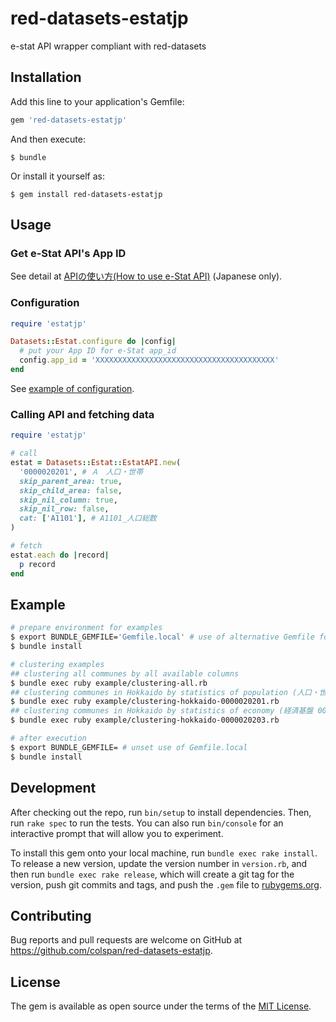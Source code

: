 # red-datasets-estatjp
e-stat API wrapper compliant with red-datasets

## Installation

Add this line to your application's Gemfile:

```ruby
gem 'red-datasets-estatjp'
```

And then execute:

    $ bundle

Or install it yourself as:

    $ gem install red-datasets-estatjp

## Usage

### Get e-Stat API's App ID

See detail at [APIの使い方(How to use e-Stat API)](https://www.e-stat.go.jp/api/api-dev/how_to_use) (Japanese only).

### Configuration

```ruby
require 'estatjp'

Datasets::Estat.configure do |config|
  # put your App ID for e-Stat app_id
  config.app_id = 'XXXXXXXXXXXXXXXXXXXXXXXXXXXXXXXXXXXXXXXX'
end
```

See [example of configuration](example/estat-config.rb.example).

### Calling API and fetching data

```ruby
require 'estatjp'

# call
estat = Datasets::Estat::EstatAPI.new(
  '0000020201', # Ａ　人口・世帯
  skip_parent_area: true,
  skip_child_area: false,
  skip_nil_column: true,
  skip_nil_row: false,
  cat: ['A1101'], # A1101_人口総数
)

# fetch
estat.each do |record|
  p record
end
```

## Example

```bash
# prepare environment for examples
$ export BUNDLE_GEMFILE='Gemfile.local' # use of alternative Gemfile for examples
$ bundle install

# clustering examples
## clustering all communes by all available columns
$ bundle exec ruby example/clustering-all.rb
## clustering communes in Hokkaido by statistics of population (人口・世帯 0000020201)
$ bundle exec ruby example/clustering-hokkaido-0000020201.rb
## clustering communes in Hokkaido by statistics of economy (経済基盤 0000020203)
$ bundle exec ruby example/clustering-hokkaido-0000020203.rb

# after execution
$ export BUNDLE_GEMFILE= # unset use of Gemfile.local
$ bundle install
```

## Development

After checking out the repo, run `bin/setup` to install dependencies. Then, run `rake spec` to run the tests. You can also run `bin/console` for an interactive prompt that will allow you to experiment.

To install this gem onto your local machine, run `bundle exec rake install`. To release a new version, update the version number in `version.rb`, and then run `bundle exec rake release`, which will create a git tag for the version, push git commits and tags, and push the `.gem` file to [rubygems.org](https://rubygems.org).

## Contributing

Bug reports and pull requests are welcome on GitHub at https://github.com/colspan/red-datasets-estatjp.

## License

The gem is available as open source under the terms of the [MIT License](https://opensource.org/licenses/MIT).
